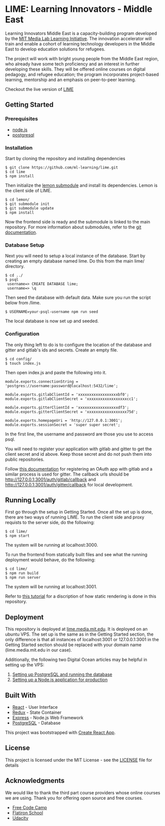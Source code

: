 # LIME: Learning Innovators - Middle East

Learning Innovators Middle East is a capacity-building program developed by the [MIT Media Lab Learning Initiative](http://learn.media.mit.edu/). The innovation accelerator will train and enable a cohort of learning technology developers in the Middle East to develop education solutions for refugees.

The project will work with bright young people from the Middle East region, who already have some tech proficiency and an interest in further developing these skills. They will be offered online courses on digital pedagogy, and refugee education; the program incorporates project-based learning, mentorship and an emphasis on peer-to-peer learning.

Checkout the live version of [LIME](http://lime.media.mit.edu/)

## Getting Started

### Prerequisites

* [node.js](https://nodejs.org/)
* [postgresql](https://www.postgresql.org/)

### Installation

Start by cloning the repository and installing dependencies

```
$ git clone https://github.com/ml-learning/lime.git
$ cd lime
$ npm install

```
Then initialize the [lemon submodule](https://github.com/ml-learning/lemon/) and install its dependencies. Lemon is the client side of LIME.

```
$ cd lemon/
$ git submodule init
$ git submodule update
$ npm install
```
Now the frontend side is ready and the submodule is linked to the main repository. For more information about submodules, refer to the [git documentation](https://git-scm.com/book/en/v2/Git-Tools-Submodules).

### Database Setup

Next you will need to setup a local instance of the database. Start by creating an empty database named lime. Do this from the main lime/ directory.

```
$ cd ../
$ psql
 username=> CREATE DATABASE lime;
 username=> \q
```

Then seed the database with default data. Make sure you run the script below from /lime.

```
$ USERNAME=your-psql-username npm run seed
```

The local database is now set up and seeded.

### Configuration  

The only thing left to do is to configure the location of the database and gitter and gitlab's ids and secrets. Create an empty file.

```
$ cd config/
$ touch index.js
```
Then open index.js and paste the following into it. 

```
module.exports.connectionString = 'postgres://username:password@localhost:5432/lime';

module.exports.gitlabClientId = 'xxxxxxxxxxxxxxxxxxbf0';
module.exports.gitlabClientSecret = 'xxxxxxxxxxxxxxxxxxcc1';

module.exports.gitterClientId = 'xxxxxxxxxxxxxxxxxxdf3';
module.exports.gitterClientSecret = 'xxxxxxxxxxxxxxxxxx75d';

module.exports.homepageUri = 'http://127.0.0.1:3001';
module.exports.sessionSecret = 'super super secret';
```

In the first line, the username and password are those you use to access psql. 

You will need to register your application with gitlab and gitter to get the client secret and id above. Keep those secret and do not push them into public repositories. 

Follow [this documentation](https://docs.gitlab.com/ee/integration/oauth_provider.html) for registering an OAuth app with gitlab and a similar process is used for gitter. The callback urls should be http://127.0.0.1:3001/auth/gitlab/callback and http://127.0.0.1:3001/auth/gitter/callback for local development. 

## Running Locally 

First go through the setup in Getting Started. Once all the set up is done, there are two ways of running LIME. To run the client side and proxy requists to the server side, do the following:

```
$ cd lime/
$ npm start
```
The system will be running at localhost:3000. 

To run the frontend from statically built files and see what the running deployment would behave, do the following:

 ```
$ cd lime/
$ npm run build
$ npm run server
```
The system will be running at localhost:3001. 

Refer to [this tutorial](https://www.fullstackreact.com/articles/using-create-react-app-with-a-server/) for a discription of how static rendering is done in this repository.

## Deployment

This repository is deployed at [lime.media.mit.edu](http://lime.media.mit.edu/). It is deployed on an ubuntu VPS. The set up is the same as in the Getting Started section, the only difference is that all instances of localhost:3001 or 127.0.0.1:3001 in the Getting Started section should be replaced with your domain name (lime.media.mit.edu in our case).

Additionally, the following two Digital Ocean articles may be helpful in setting up the VPS:
1. [Setting up PostgreSQL and running the database](https://www.digitalocean.com/community/tutorials/how-to-secure-postgresql-on-an-ubuntu-vps)
2. [Setting up a Node.js application for production](https://www.digitalocean.com/community/tutorials/how-to-set-up-a-node-js-application-for-production-on-ubuntu-16-04)

## Built With

* [React](https://facebook.github.io/react/) - User Interface
* [Redux](http://redux.js.org/) - State Container
* [Express](https://expressjs.com/) - Node.js Web Framework
* [PostgreSQL](https://www.postgresql.org/) - Database

This project was bootstrapped with [Create React App](https://github.com/facebookincubator/create-react-app).

## License

This project is licensed under the MIT License - see the [LICENSE](LICENSE) file for details

## Acknowledgments

We would like to thank the third part course providers whose online courses we are using. Thank you for offering open source and free courses.
* [Free Code Camp](https://www.freecodecamp.com/)
* [Flatiron School](https://flatironschool.com/)
* [Udacity](https://www.udacity.com/)
